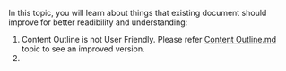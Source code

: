 In this topic, you will learn about things that existing document should improve for better readibility and understanding:
1. Content Outline is not User Friendly. Please refer [Content Outline.md](https://github.com/kktechnotes/Oracle-Test/blob/main/Content_Outline.md) topic to see an improved version.
2. 
